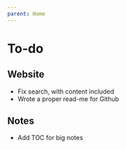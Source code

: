 ```yaml
---
parent: Home
---
```


# To-do

## Website

* Fix search, with content included
* Wrote a proper read-me for Github

## Notes

* Add TOC for big notes
